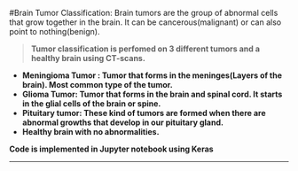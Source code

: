 #Brain Tumor Classification:
Brain tumors are the group of abnormal cells that grow together in the brain. It can be cancerous(malignant) or can also point to nothing(benign).<b>

>Tumor classification is perfomed on 3 different tumors and a healthy brain using CT-scans.<b>

* Meningioma Tumor : Tumor that forms in the meninges(Layers of the brain). Most common type of the tumor.<b>
* Glioma Tumor: Tumor that forms in the brain and spinal cord. It starts in the glial cells of the brain or spine.<b>
* Pituitary tumor: These kind of tumors are formed when there are abnormal growths that develop in our pituitary gland.<b>
* Healthy brain with no abnormalities.

Code is implemented in Jupyter notebook using Keras
___
